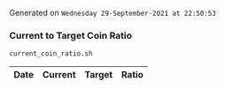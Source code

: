 Generated on `Wednesday 29-September-2021 at 22:50:53`

### Current to Target Coin Ratio
`current_coin_ratio.sh`

Date|Current|Target|Ratio
---|---|---|---
